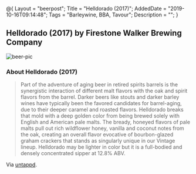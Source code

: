 @{
 Layout = "beerpost";
 Title = "Helldorado (2017)";
 AddedDate = "2019-10-16T09:14:48";
 Tags = "Barleywine, BBA, Tavour";
 Description = "";
 }
 

## Helldorado (2017) by Firestone Walker Brewing Company

![beer-pic]

### About Helldorado (2017)

> Part of the adventure of aging beer in retired spirits barrels is the synergistic interaction of different malt flavors with the oak and spirit flavors from the barrel. Darker beers like stouts and darker barley wines have typically been the favored candidates for barrel-aging, due to their deeper caramel and roasted flavors. Helldorado breaks that mold with a deep golden color from being brewed solely with English and American pale malts. The bready, honeyed flavors of pale malts pull out rich wildflower honey, vanilla and coconut notes from the oak, creating an overall flavor evocative of bourbon-glazed graham crackers that stands as singularly unique in our Vintage lineup. Helldorado may be lighter in color but it is a full-bodied and densely concentrated sipper at 12.8% ABV.

Via [untappd][untappd-url].

[untappd-url]: <https://untappd.com//b/firestone-walker-brewing-company-helldorado-2017/2212169>
[beer-pic]: https://jasonpowley.com/assets/img/2019-10-16-helldorado-2017.jpeg "Helldorado (2017) by Firestone Walker Brewing Company"
